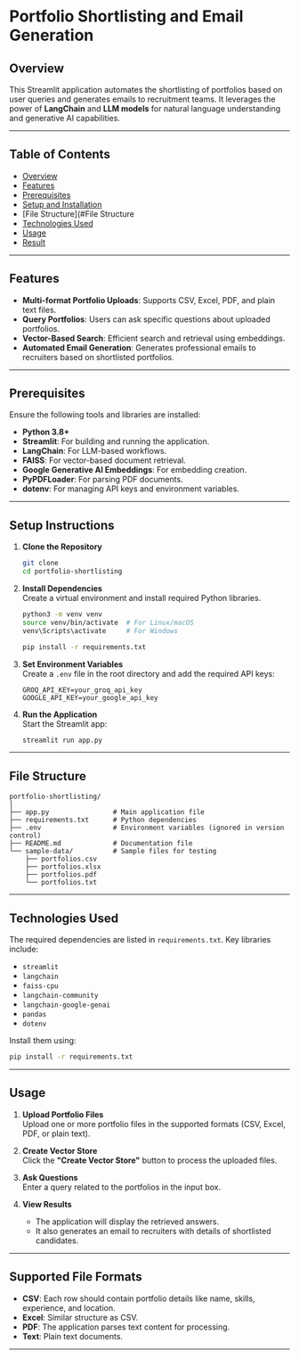 # Portfolio Shortlisting and Email Generation

## Overview 

This Streamlit application automates the shortlisting of portfolios based on user queries and generates emails to recruitment teams. It leverages the power of **LangChain** and **LLM models** for natural language understanding and generative AI capabilities.

---


## **Table of Contents**

- [Overview ](#Overview)
- [Features](#features)
- [Prerequisites](#Prerequisites)
- [Setup and Installation](#setup-and-installation)
- [File Structure](#File Structure
- [Technologies Used](#technologies-used)
- [Usage](#usage)
- [Result](#Result)
---

## Features

- **Multi-format Portfolio Uploads**: Supports CSV, Excel, PDF, and plain text files.
- **Query Portfolios**: Users can ask specific questions about uploaded portfolios.
- **Vector-Based Search**: Efficient search and retrieval using embeddings.
- **Automated Email Generation**: Generates professional emails to recruiters based on shortlisted portfolios.

---

## Prerequisites

Ensure the following tools and libraries are installed:

- **Python 3.8+**
- **Streamlit**: For building and running the application.
- **LangChain**: For LLM-based workflows.
- **FAISS**: For vector-based document retrieval.
- **Google Generative AI Embeddings**: For embedding creation.
- **PyPDFLoader**: For parsing PDF documents.
- **dotenv**: For managing API keys and environment variables.

---

## Setup Instructions

1. **Clone the Repository**  
   ```bash
   git clone 
   cd portfolio-shortlisting
   ```

2. **Install Dependencies**  
   Create a virtual environment and install required Python libraries.  
   ```bash
   python3 -m venv venv
   source venv/bin/activate  # For Linux/macOS
   venv\Scripts\activate     # For Windows

   pip install -r requirements.txt
   ```

3. **Set Environment Variables**  
   Create a `.env` file in the root directory and add the required API keys:
   ```env
   GROQ_API_KEY=your_groq_api_key
   GOOGLE_API_KEY=your_google_api_key
   ```

4. **Run the Application**  
   Start the Streamlit app:  
   ```bash
   streamlit run app.py
   ```
---


## File Structure

```
portfolio-shortlisting/
│
├── app.py                # Main application file
├── requirements.txt      # Python dependencies
├── .env                  # Environment variables (ignored in version control)
├── README.md             # Documentation file
└── sample-data/          # Sample files for testing
    ├── portfolios.csv
    ├── portfolios.xlsx
    ├── portfolios.pdf
    └── portfolios.txt
```
---

## Technologies Used

The required dependencies are listed in `requirements.txt`. Key libraries include:

- `streamlit`
- `langchain`
- `faiss-cpu`
- `langchain-community`
- `langchain-google-genai`
- `pandas`
- `dotenv`

Install them using:
```bash
pip install -r requirements.txt
```

---

## Usage

1. **Upload Portfolio Files**  
   Upload one or more portfolio files in the supported formats (CSV, Excel, PDF, or plain text).

2. **Create Vector Store**  
   Click the **"Create Vector Store"** button to process the uploaded files.

3. **Ask Questions**  
   Enter a query related to the portfolios in the input box.

4. **View Results**  
   - The application will display the retrieved answers.
   - It also generates an email to recruiters with details of shortlisted candidates.

---

## Supported File Formats

- **CSV**: Each row should contain portfolio details like name, skills, experience, and location.
- **Excel**: Similar structure as CSV.
- **PDF**: The application parses text content for processing.
- **Text**: Plain text documents.

---



